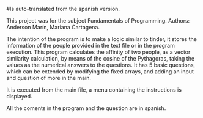 #Is auto-translated from the spanish version.

This project was for the subject Fundamentals of Programming. Authors: Anderson Marín, Mariana Cartagena.


The intention of the program is to make a logic similar to tinder, it stores the information of the people provided
in the text file or in the program execution.
This program calculates the affinity of two people, as a vector similarity calculation, by means of the cosine of the
Pythagoras, taking the values as the numerical answers to the questions.
It has 5 basic questions, which can be extended by modifying the fixed arrays, and adding an input and question of
more in the main.

It is executed from the main file, a menu containing the instructions is displayed.

All the coments in the program and the question are in spanish.
